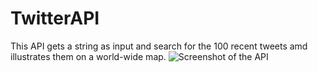 # TwitterAPI
 This API gets a string as input and search for the 100 recent tweets amd illustrates them on a world-wide map.
 ![Screenshot of the API](https://github.com/pyDeb/TwitterAPI/blob/master/twitterapi.jpg)
 
